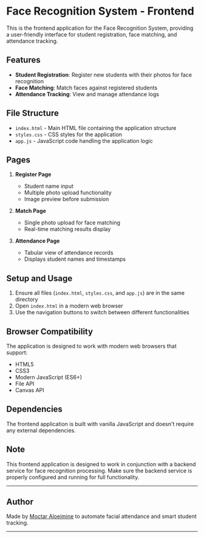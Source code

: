 # Face Recognition System - Frontend

This is the frontend application for the Face Recognition System, providing a user-friendly interface for student registration, face matching, and attendance tracking.

## Features

- **Student Registration**: Register new students with their photos for face recognition
- **Face Matching**: Match faces against registered students
- **Attendance Tracking**: View and manage attendance logs

## File Structure

- `index.html` - Main HTML file containing the application structure
- `styles.css` - CSS styles for the application
- `app.js` - JavaScript code handling the application logic

## Pages

1. **Register Page**

   - Student name input
   - Multiple photo upload functionality
   - Image preview before submission

2. **Match Page**

   - Single photo upload for face matching
   - Real-time matching results display

3. **Attendance Page**
   - Tabular view of attendance records
   - Displays student names and timestamps

## Setup and Usage

1. Ensure all files (`index.html`, `styles.css`, and `app.js`) are in the same directory
2. Open `index.html` in a modern web browser
3. Use the navigation buttons to switch between different functionalities

## Browser Compatibility

The application is designed to work with modern web browsers that support:

- HTML5
- CSS3
- Modern JavaScript (ES6+)
- File API
- Canvas API

## Dependencies

The frontend application is built with vanilla JavaScript and doesn't require any external dependencies.

## Note

This frontend application is designed to work in conjunction with a backend service for face recognition processing. Make sure the backend service is properly configured and running for full functionality.

---

## Author

Made by [Moctar Aloeimine](https://ma.linkedin.com/in/aloeimine-moctar-1429b9199) to automate facial attendance and smart student tracking.

---
